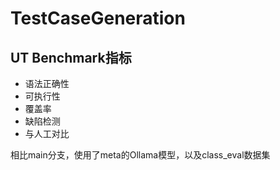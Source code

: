 # TestCaseGeneration

## UT Benchmark指标

* 语法正确性
* 可执行性
* 覆盖率
* 缺陷检测
* 与人工对比

相比main分支，使用了meta的Ollama模型，以及class_eval数据集